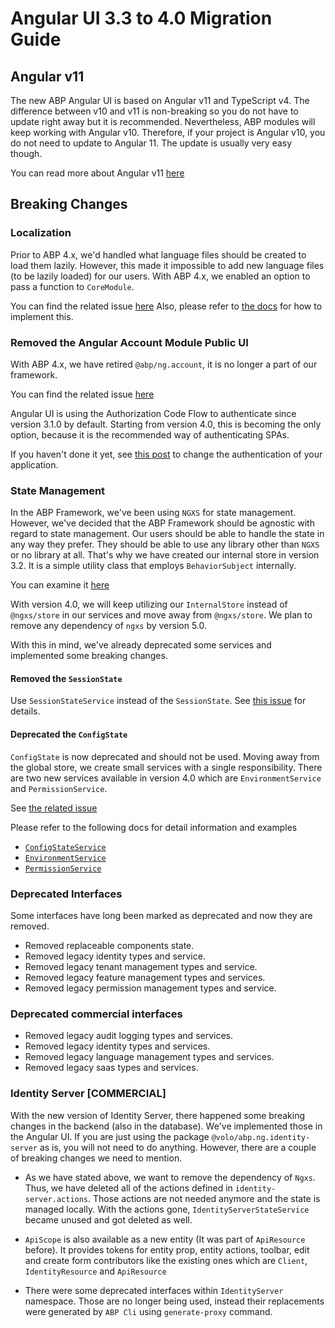 # Angular UI 3.3 to 4.0 Migration Guide

## Angular v11

The new ABP Angular UI is based on Angular v11 and TypeScript v4. The difference between v10 and v11 is non-breaking so you do not have to update right away but it is recommended. Nevertheless, ABP modules will keep working with Angular v10. Therefore, if your project is Angular v10, you do not need to update to Angular 11. The update is usually very easy though.

You can read more about Angular v11 [here](https://blog.angular.io/version-11-of-angular-now-available-74721b7952f7)

## **Breaking Changes**

### **Localization**

Prior to ABP 4.x, we'd handled what language files should be created to load them lazily. However, this made it impossible to add new language files (to be lazily loaded) for our users. With ABP 4.x, we enabled an option to pass a function to `CoreModule`.

You can find the related issue [here](https://github.com/abpframework/abp/issues/6066)
Also, please refer to [the docs](https://docs.abp.io/en/abp/latest/UI/Angular/Localization#registering-a-new-locale) for how to implement this.

### **Removed the Angular Account Module Public UI**

With ABP 4.x, we have retired `@abp/ng.account`, it is no longer a part of our framework.

You can find the related issue [here](https://github.com/abpframework/abp/issues/5652)

Angular UI is using the Authorization Code Flow to authenticate since version 3.1.0 by default. Starting from version 4.0, this is becoming the only option, because it is the recommended way of authenticating SPAs.

If you haven't done it yet, see [this post](https://blog.abp.io/abp/ABP-Framework-v3.1-RC-Has-Been-Released) to change the authentication of your application.

### State Management

In the ABP Framework, we've been using `NGXS` for state management. However, we've decided that the ABP Framework should be agnostic with regard to state management. Our users should be able to handle the state in any way they prefer. They should be able to use any library other than `NGXS` or no library at all. That's why we have created our internal store in version 3.2. It is a simple utility class that employs `BehaviorSubject` internally. 

You can examine it [here](https://github.com/abpframework/abp/blob/dev/npm/ng-packs/packages/core/src/lib/utils/internal-store-utils.ts)

With version 4.0, we will keep utilizing our `InternalStore` instead of `@ngxs/store` in our services and move away from `@ngxs/store`. We plan to remove any dependency of `ngxs` by version 5.0. 

With this in mind, we've already deprecated some services and implemented some breaking changes.

#### Removed the `SessionState`

Use `SessionStateService` instead of the `SessionState`. See [this issue](https://github.com/abpframework/abp/issues/5606) for details.

#### Deprecated the `ConfigState`

`ConfigState` is now deprecated and should not be used.
Moving away from the global store, we create small services with a single responsibility. There are two new services available in version 4.0 which are `EnvironmentService` and `PermissionService`.

See [the related issue](https://github.com/abpframework/abp/issues/6154)

Please refer to the following docs for detail information and examples
- [`ConfigStateService`](../UI/Angular/Config-State-Service)
- [`EnvironmentService`](../UI/Angular/Environment#EnvironmentService)
- [`PermissionService`](../UI/Angular/Permission-Management#)

### Deprecated Interfaces

  Some interfaces have long been marked as deprecated and now they are removed.

- Removed replaceable components state.
- Removed legacy identity types and service.
- Removed legacy tenant management types and service.
- Removed legacy feature management types and services.
- Removed legacy permission management types and service.

### Deprecated commercial interfaces
- Removed legacy audit logging types and services.
- Removed legacy identity types and services.
- Removed legacy language management types and services.
- Removed legacy saas types and services.

### Identity Server [COMMERCIAL]

With the new version of Identity Server, there happened some breaking changes in the backend (also in the database). We've implemented those in the Angular UI.
If you are just using the package `@volo/abp.ng.identity-server` as is, you will not need to do anything. 
However, there are a couple of breaking changes we need to mention.

- As we have stated above, we want to remove the dependency of `Ngxs`. Thus, we have deleted all of the actions defined in `identity-server.actions`. Those actions are not needed anymore and the state is managed locally. With the actions gone, `IdentityServerStateService` became unused and got deleted as well. 

- `ApiScope` is also available as a new entity (It was part of `ApiResource` before). It provides tokens for entity prop, entity actions, toolbar, edit and create form contributors like the existing ones which are `Client`, `IdentityResource` and `ApiResource`

- There were some deprecated interfaces within `IdentityServer` namespace. Those are no longer being used, instead their replacements were generated by `ABP Cli` using `generate-proxy` command. 
